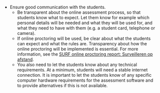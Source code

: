 * Ensure good communication with the students.
    * Be transparent about the online assessment process, so that students know what to expect. Let them know for example which personal details will be needed and what they will be used for, and what they need to have with them (e.g. a student card, telephone or camera).
    * If online proctoring will be used, be clear about what the students can expect and what the rules are. Transparency about how the online proctoring will be implemented is essential. For more information, see the [SURF online proctoring report: Surveilleren op afstand](https://www.surf.nl/files/2020-04/surf-rapport-online-proctoring_2020_update-april-2020.pdf).
    * You also need to let the students know about any technical requirements. At a minimum, students will need a stable internet connection. It is important to let the students know of any specific computer hardware requirements for the assessment software and to provide alternatives if this is not available.